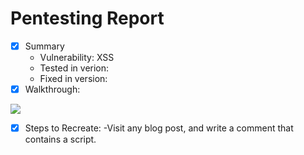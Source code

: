 # Pentesting Report
- [x] Summary
  - Vulnerability: XSS
  - Tested in verion:
  - Fixed in version:
- [x] Walkthrough:
<img src="https://media.giphy.com/media/7OWdQZw1gppucjmiGN/giphy.gif" />

- [x] Steps to Recreate:
  -Visit any blog post, and write a comment that contains a script.

